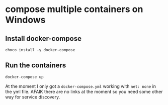 # compose multiple containers on Windows

## Install docker-compose

```
choco install -y docker-compose
```

## Run the containers

```
docker-compose up
```

At the moment I only got a `docker-compose.yml` working with `net: none` in the yml file.
AFAIK there are no links at the moment so you need some other way for service discovery.
